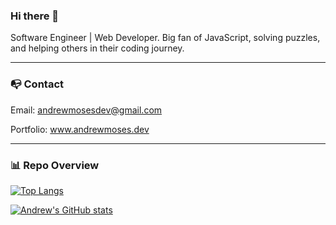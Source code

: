 ### Hi there 👋

Software Engineer | Web Developer. Big fan of JavaScript, solving puzzles, and helping others in their coding journey.

---

### 📭 Contact 

Email: andrewmosesdev@gmail.com

Portfolio: www.andrewmoses.dev

---

### 📊 Repo Overview

[![Top Langs](https://github-readme-stats.vercel.app/api/top-langs/?username=andrewmosesdev&hide=java,html,css&theme=radical)](https://github.com/andrewmosesdrive/github-readme-stats)

[![Andrew's GitHub stats](https://github-readme-stats.vercel.app/api?username=andrewmosesdev&theme=radical)](https://github.com/andrewmosesdrive/github-readme-stats)
